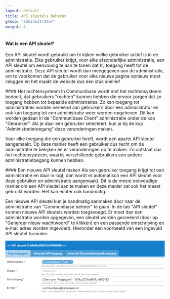 ```yaml
---
layout: default
title: API sleutels beheren
group: "administrator"
weight: 4
---
```


#### Wat is een API sleutel?
Een API sleutel wordt gebruikt om te kijken welke gebruiker actief is in de administratie. Elke gebruiker krijgt, voor
elke afzonderlijke administratie, een API sleutel om eenvoudig te aan te tonen dat hij toegang heeft tot de administratie.
Deze API sleutel wordt dan meegegeven aan de administratie, om te voorkomen dat de gebruiker voor elke nieuwe pagina opnieuw
moet inloggen en het maakt de website dus een stuk sneller!

####<a class="anchor" name="rechtensysteem"></a> Het rechtensysteem
In Communibase wordt met het rechtensysteem bedoelt, dat gebruikers "rechten" kunnen hebben die ervoor zorgen
dat ze toegang hebben tot bepaalde administraties. Zo kan toegang tot administraties worden verleend aan gebruikers door
een administrator en ook kan toegang tot een administratie weer worden opgeheven. Dit kan worden gedaan in de "Communibase
Client" administratie onder de kop "Gebruiker". Als je daar een gebruiker selecteert, kun je bij de kop "Administratietoegang"
deze veranderingen maken.

Voor elke toegang die een gebruiker heeft, wordt een aparte API sleutel aangemaakt. Op deze manier heeft een gebruiker
dus recht om de administratie te bekijken en er veranderingen op te maken. Zo ontstaat dus het rechtensysteem, waarbij
verschillende gebruikers een andere administratietoegang kunnen hebben.

####<a class="anchor" name="nieuwesleutel"></a> Een nieuwe API sleutel maken
Als een gebruiker toegang krijgt tot een administratie en daar in logt, dan wordt er automatisch een API sleutel voor
deze gebruiker en administratie aangemaakt. Dit is de meest eenvoudige manier om een API sleutel aan te maken en deze
manier zal ook het meest gebruikt worden. Het kan echter ook handmatig.

Een nieuwe API sleutel kun je handmatig aanmaken door naar de administratie van "Communibase beheer" te gaan. In de tab
"API sleutel" kunnen nieuwe API sleutels worden toegevoegd. Er moet dan een administratie worden opgegeven, een sleutel
worden gecreëerd (door op "Genereer nieuw wachtwoord" te klikken) en een passende omschrijving en e-mail adres worden
ingevoerd. Hieronder een voorbeeld van een ingevuld API sleutel formulier.

![Screenshot API key form](/assets/img/apiKey.png)